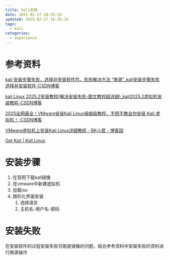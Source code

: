 ```yaml
---
title: kali安装
date: 2025-02-27 10:35:19
updated: 2025-02-27 16:35:19
tags:
  - kali
categories:
  - experience
---
```


# 参考资料

[kali 安装步骤失败，选择并安装软件包，失败解决方法 “换源”_kali安装步骤失败 选择并安装软件-CSDN博客](https://blog.csdn.net/Mengxi123jdndhux/article/details/127710371)

[kali Linux 2025.2安装教程(解决安装失败-图文教程超详细)_kali2025.2虚拟机安装教程-CSDN博客](https://blog.csdn.net/hack_18520/article/details/149756406)

[2025全网最全！VMware安装Kali Linux保姆级教程，手把手教会你安装 Kali 虚拟机！-CSDN博客](https://blog.csdn.net/Zachyy/article/details/146372003)

[VMware虚拟机上安装Kali Linux详细教程 - BK小君 - 博客园](https://www.cnblogs.com/x1234567890/p/14859889.html)

[Get Kali | Kali Linux](https://www.kali.org/get-kali/#kali-installer-images)

# 安装步骤

1. 在官网下载kali镜像
2. 在vmware中新建虚拟机
3. 加载iso
4. 图形化界面安装
    1. 选择语言
    2. 主机名-用户名-密码

# 安装失败

在安装软件的过程安装失败可能是镜像的问题，结合参考资料中安装失败的资料进行换源操作